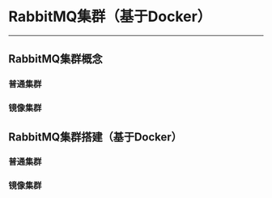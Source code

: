 # RabbitMQ集群（基于Docker）

---

## RabbitMQ集群概念

### 普通集群



### 镜像集群





## RabbitMQ集群搭建（基于Docker）

### 普通集群

### 镜像集群